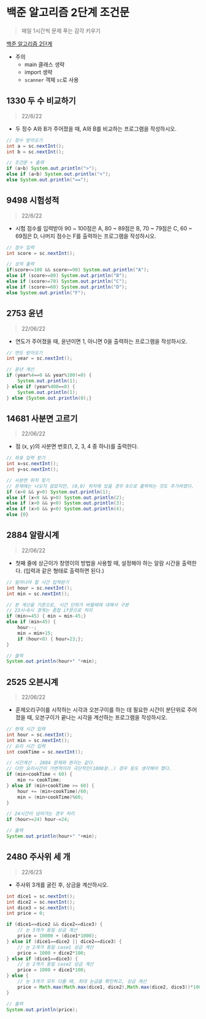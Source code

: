 # 백준 알고리즘 2단계 조건문
> 매일 1시간씩 문제 푸는 감각 키우기

[백준 알고리즘 2단계](https://www.acmicpc.net/step/4)

- 주의
    - main 클래스 생략
    - import 생략
    - `scanner` 객체 `sc`로 사용

## 1330 두 수 비교하기
> 22/6/22

- 두 정수 A와 B가 주어졌을 때, A와 B를 비교하는 프로그램을 작성하시오.

```java
// 정수 받아오기
int a = sc.nextInt();
int b = sc.nextInt();

// 조건문 + 출력
if (a>b) System.out.println(">");
else if (a<b) System.out.println("<");
else System.out.println("==");
```

## 9498 시험성적
> 22/6/22

- 시험 점수를 입력받아 90 ~ 100점은 A, 80 ~ 89점은 B, 70 ~ 79점은 C, 60 ~ 69점은 D, 나머지 점수는 F를 출력하는 프로그램을 작성하시오.

```java
// 점수 입력
int score = sc.nextInt();

// 성적 출력
if(score<=100 && score>=90) System.out.println("A");
else if (score>=80) System.out.println("B");
else if (score>=70) System.out.println("C");
else if (score>=60) System.out.println("D");
else System.out.println("F");
```

## 2753 윤년
> 22/06/22

- 연도가 주어졌을 때, 윤년이면 1, 아니면 0을 출력하는 프로그램을 작성하시오.

```java
// 연도 받아오기
int year = sc.nextInt();

// 윤년 계산
if (year%4==0 && year%100!=0) {
    System.out.println(1);
} else if (year%400==0) {
    System.out.println(1);
} else {System.out.println(0);}
```

## 14681 사분면 고르기
> 22/06/22

- 점 (x, y)의 사분면 번호(1, 2, 3, 4 중 하나)를 출력한다.

```java
// 좌표 입력 받기
int x=sc.nextInt();
int y=sc.nextInt();

// 사분면 위치 찾기
// 문제에는 나오지 않았지만, (0,0) 위치에 있을 경우 0으로 출력하는 것도 추가하였다.
if (x>0 && y>0) System.out.println(1);
else if (x<0 && y>0) System.out.println(2);
else if (x<0 && y<0) System.out.println(3);
else if (x>0 && y<0) System.out.println(4);
else {0}
```

## 2884 알람시계
> 22/06/22

- 첫째 줄에 상근이가 창영이의 방법을 사용할 때, 설정해야 하는 알람 시간을 출력한다. (입력과 같은 형태로 출력하면 된다.)

```java
// 일어나야 할 시간 입력받기
int hour = sc.nextInt();
int min = sc.nextInt();

// 분 계산을 기준으로, 시간 단위가 바뀔때에 대해서 구분
// 23시~0시 경계는 중첩 if문으로 처리
if (min>=45) { min = min-45;}
else if (min<45) {
    hour--;
    min = min+15;
    if (hour<0) { hour=23;};
}

// 출력
System.out.println(hour+" "+min);
```

## 2525 오븐시계
> 22/06/22

- 훈제오리구이를 시작하는 시각과 오븐구이를 하는 데 필요한 시간이 분단위로 주어졌을 때, 오븐구이가 끝나는 시각을 계산하는 프로그램을 작성하시오.

```java
// 현재 시간 입력
int hour = sc.nextInt();
int min = sc.nextInt();
// 요리 시간 입력
int cookTime = sc.nextInt();

// 시간계산 . 2884 문제와 원리는 같다.
// 다만 요리시간이 가변적이라 극단적인(1000분..) 경우 등도 생각해야 했다.
if (min+cookTime < 60) {
    min += cookTime;
} else if (min+cookTime >= 60) {
    hour += (min+cookTime)/60;
    min = (min+cookTime)%60;
}

// 24시간이 넘어가는 경우 처리
if (hour>=24) hour-=24;

// 출력
System.out.println(hour+" "+min);
```

## 2480 주사위 세 개
> 22/6/23

- 주사위 3개를 굴린 후, 상금을 계산하시오.

```java
int dice1 = sc.nextInt();
int dice2 = sc.nextInt();
int dice3 = sc.nextInt();
int price = 0;

if (dice1==dice2 && dice2==dice3) {
    // 눈 3개가 동일 상금 계산
    price = 10000 + (dice1*1000);
} else if (dice1==dice2 || dice2==dice3) {
    // 눈 2개가 동일 case1 상금 계산
    price = 1000 + dice2*100;
} else if (dice1==dice3) {
    // 눈 2개가 동일 case2 상금 계산
    price = 1000 + dice1*100;
} else {
    // 눈 3개가 모두 다를 때, 최대 눈금을 확인하고, 상금 계산
    price = Math.max(Math.max(dice1, dice2),Math.max(dice2, dice3))*100;
}

// 출력
System.out.println(price);
```